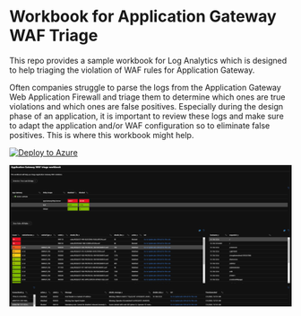 # Workbook for Application Gateway WAF Triage

This repo provides a sample workbook for Log Analytics which is designed to help triaging the violation of WAF rules for Application Gateway.  

Often companies struggle to parse the logs from the Application Gateway Web Application Firewall and triage them to determine which ones are true violations and which ones are false positives.  Especially during the design phase of an application, it is important to review these logs and make sure to adapt the application and/or WAF configuration so to eliminate false positives.  This is where this workbook might help.

[![Deploy to Azure](https://aka.ms/deploytoazurebutton)](https://portal.azure.com/#create/Microsoft.Template/uri/https%3A%2F%2Fraw.githubusercontent.com%2Fxstof%2FAppGatewayWAFTriageWorkbook%2Fmaster%2Fdeploy.json)


![workbook](./images/workbook-screenshot.png)